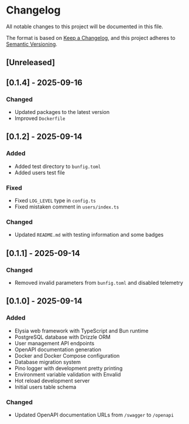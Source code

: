 # Changelog

All notable changes to this project will be documented in this file.

The format is based on [Keep a Changelog](https://keepachangelog.com/en/1.1.0/),
and this project adheres to [Semantic Versioning](https://semver.org/spec/v2.0.0.html).

## [Unreleased]

## [0.1.4] - 2025-09-16

### Changed
- Updated packages to the latest version
- Improved `Dockerfile`

## [0.1.2] - 2025-09-14

### Added
- Added test directory to `bunfig.toml`
- Added users test file

### Fixed
- Fixed `LOG_LEVEL` type in `config.ts`
- Fixed mistaken comment in `users/index.ts`

### Changed
- Updated `README.md` with testing information and some badges

## [0.1.1] - 2025-09-14

### Changed
- Removed invalid parameters from `bunfig.toml` and disabled telemetry

## [0.1.0] - 2025-09-14

### Added
- Elysia web framework with TypeScript and Bun runtime
- PostgreSQL database with Drizzle ORM
- User management API endpoints
- OpenAPI documentation generation
- Docker and Docker Compose configuration
- Database migration system
- Pino logger with development pretty printing
- Environment variable validation with Envalid
- Hot reload development server
- Initial users table schema

### Changed
- Updated OpenAPI documentation URLs from `/swagger` to `/openapi`
